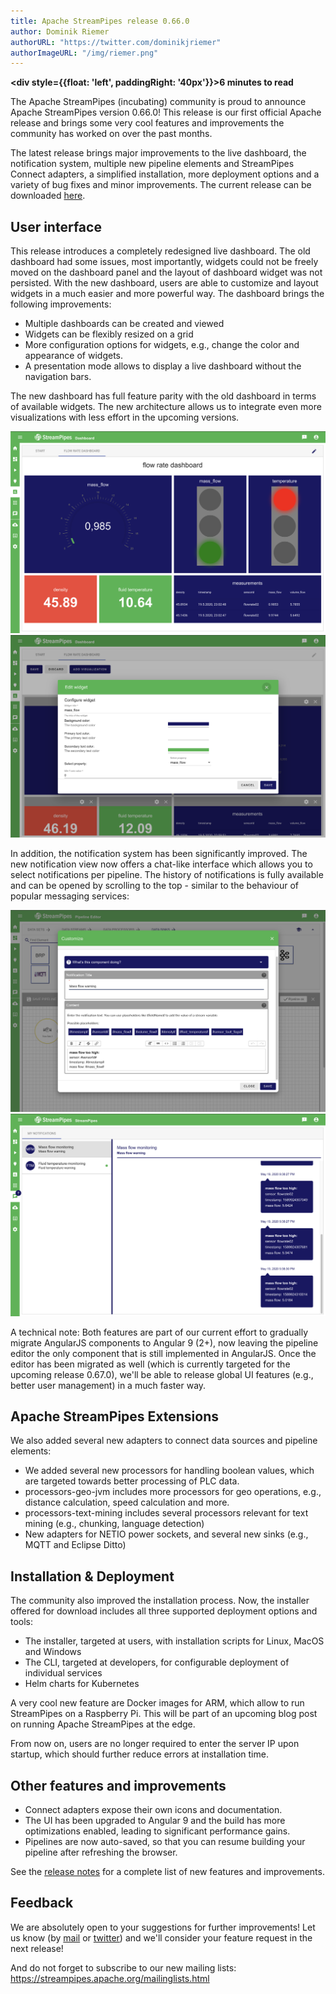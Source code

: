```yaml
---
title: Apache StreamPipes release 0.66.0
author: Dominik Riemer
authorURL: "https://twitter.com/dominikjriemer"
authorImageURL: "/img/riemer.png"
---
```

**<div style={{float: 'left', paddingRight: '40px'}}>6 minutes to read</div>**
<br/>

The Apache StreamPipes (incubating) community is proud to announce Apache StreamPipes version 0.66.0! This release is our first official Apache release and brings some very cool features and improvements the community has worked on over the past months.
<!--truncate-->

The latest release brings major improvements to the live dashboard, the notification system, multiple new pipeline elements and StreamPipes Connect adapters, a simplified installation, more deployment options and a variety of bug fixes and minor improvements.
The current release can be downloaded <a href="https://streampipes.apache.org/download.html">here</a>.


## User interface

This release introduces a completely redesigned live dashboard. The old dashboard had some issues, most importantly, widgets could not be freely moved on the dashboard panel and the layout of dashboard widget was not persisted. 
With the new dashboard, users are able to customize and layout widgets in a much easier and more powerful way. The dashboard brings the following improvements:
* Multiple dashboards can be created and viewed
* Widgets can be flexibly resized on a grid
* More configuration options for widgets, e.g., change the color and appearance of widgets.
* A presentation mode allows to display a live dashboard without the navigation bars.

The new dashboard has full feature parity with the old dashboard in terms of available widgets. The new architecture allows us to integrate even more visualizations with less effort in the upcoming versions.

<div class="my-carousel">
<img class="blog-image" style={{maxWidth: '100%'}} src="/img/blog/2020-05-19/dashboard-02.png" alt="New dashboard"/>
<img class="blog-image" style={{maxWidth: '100%'}} src="/img/blog/2020-05-19/dashboard-01.png" alt="New dashboard"/>
</div>

In addition, the notification system has been significantly improved. The new notification view now offers a chat-like interface which allows you to select notifications per pipeline. The history of notifications is fully available and can be opened by scrolling to the top - similar to the behaviour of popular messaging services:

<div class="my-carousel">
<img class="blog-image" style={{maxWidth: '100%'}} src="/img/blog/2020-05-19/notification-01.png" alt="New dashboard"/>
<img class="blog-image" style={{maxWidth: '100%'}} src="/img/blog/2020-05-19/notification-02.png" alt="New dashboard"/>
</div> 

A technical note:
Both features are part of our current effort to gradually migrate AngularJS components to Angular 9 (2+), now leaving the pipeline editor the only component that is still implemented in AngularJS.
Once the editor has been migrated as well (which is currently targeted for the upcoming release 0.67.0), we'll be able to release global UI features (e.g., better user management) in a much faster way.


## Apache StreamPipes Extensions

We also added several new adapters to connect data sources and pipeline elements:


* We added several new processors for handling boolean values, which are targeted towards better processing of PLC data.
* processors-geo-jvm includes more processors for geo operations, e.g., distance calculation, speed calculation and more.
* processors-text-mining includes several processors relevant for text mining (e.g., chunking, language detection)
* New adapters for NETIO power sockets, and several new sinks (e.g., MQTT and Eclipse Ditto) 


## Installation & Deployment

The community also improved the installation process. Now, the installer offered for download includes all three supported deployment options and tools:
* The installer, targeted at users, with installation scripts for Linux, MacOS and Windows
* The CLI, targeted at developers, for configurable deployment of individual services
* Helm charts for Kubernetes

A very cool new feature are Docker images for ARM, which allow to run StreamPipes on a Raspberry Pi. This will be part of an upcoming blog post on running Apache StreamPipes at the edge.

From now on, users are no longer required to enter the server IP upon startup, which should further reduce errors at installation time.

## Other features and improvements

* Connect adapters expose their own icons and documentation.
* The UI has been upgraded to Angular 9 and the build has more optimizations enabled, leading to significant performance gains.
* Pipelines are now auto-saved, so that you can resume building your pipeline after refreshing the browser.

See the [release notes](https://issues.apache.org/jira/projects/STREAMPIPES/versions/12347025) for a complete list of new features and improvements.


## Feedback

We are absolutely open to your suggestions for further improvements! Let us know (by [mail](mailto:users@streampipes.apache.org) or [twitter](https://www.twitter.com/streampipes)) and we'll consider your feature request in the next release!

And do not forget to subscribe to our new mailing lists: https://streampipes.apache.org/mailinglists.html






